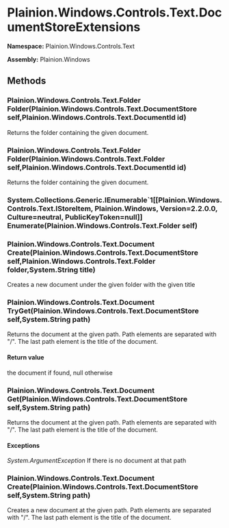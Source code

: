
# Plainion.Windows.Controls.Text.DocumentStoreExtensions

**Namespace:** Plainion.Windows.Controls.Text

**Assembly:** Plainion.Windows


## Methods

### Plainion.Windows.Controls.Text.Folder Folder(Plainion.Windows.Controls.Text.DocumentStore self,Plainion.Windows.Controls.Text.DocumentId id)

Returns the folder containing the given document.

### Plainion.Windows.Controls.Text.Folder Folder(Plainion.Windows.Controls.Text.Folder self,Plainion.Windows.Controls.Text.DocumentId id)

Returns the folder containing the given document.

### System.Collections.Generic.IEnumerable`1[[Plainion.Windows.Controls.Text.IStoreItem, Plainion.Windows, Version=2.2.0.0, Culture=neutral, PublicKeyToken=null]] Enumerate(Plainion.Windows.Controls.Text.Folder self)

### Plainion.Windows.Controls.Text.Document Create(Plainion.Windows.Controls.Text.DocumentStore self,Plainion.Windows.Controls.Text.Folder folder,System.String title)

Creates a new document under the given folder with the given title

### Plainion.Windows.Controls.Text.Document TryGet(Plainion.Windows.Controls.Text.DocumentStore self,System.String path)

Returns the document at the given path. Path elements are separated with "/". The last path element is the title of the document.

#### Return value

the document if found, null otherwise

### Plainion.Windows.Controls.Text.Document Get(Plainion.Windows.Controls.Text.DocumentStore self,System.String path)

Returns the document at the given path. Path elements are separated with "/". The last path element is the title of the document.

#### Exceptions

*System.ArgumentException*
If there is no document at that path

### Plainion.Windows.Controls.Text.Document Create(Plainion.Windows.Controls.Text.DocumentStore self,System.String path)

Creates a new document at the given path. Path elements are separated with "/". The last path element is the title of the document.
